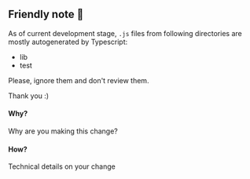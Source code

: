 ## Friendly note 📔

As of current development stage, `.js` files from following directories are mostly autogenerated by Typescript:

-   lib
-   test

Please, ignore them and don't review them.

Thank you :)

#### Why?

Why are you making this change?

#### How?

Technical details on your change
